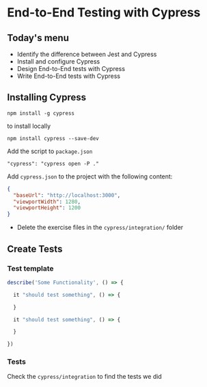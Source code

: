 # End-to-End Testing with Cypress

## Today's menu

- Identify the difference between Jest and Cypress
- Install and configure Cypress
- Design End-to-End tests with Cypress
- Write End-to-End tests with Cypress

## Installing Cypress

`npm install -g cypress`

to install locally

`npm install cypress --save-dev`

Add the script to `package.json`

`"cypress": "cypress open -P ."`

Add `cypress.json` to the project with the following content:

```json
{
  "baseUrl": "http://localhost:3000",
  "viewportWidth": 1280,
  "viewportHeight": 1200
}
```

- Delete the exercise files in the `cypress/integration/` folder

## Create Tests

### Test template

```js
describe('Some Functionality', () => {

  it "should test something", () => {

  }

  it "should test something", () => {

  }

})
```

### Tests

Check the `cypress/integration` to find the tests we did
